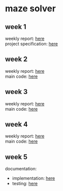 # maze solver
## week 1
weekly report: [here](week1/week1_report.md) <br />
project specification: [here](documentation/project_specification.md) <br />
## week 2
weekly report: [here](week2/week2_report.md) <br/>
main code: [here](week2/main1.py)
## week 3
weekly report: [here](week3/week3_report.md) <br/>
main code: [here](main)<br/>
## week 4
weekly report: [here](week4/week4_report.md) <br/>
main code: [here](main) <br/>
## week 5
documentation:
- implementation: [here](documentation/implementation.md)
- testing: [here](documentation/testing.md)
